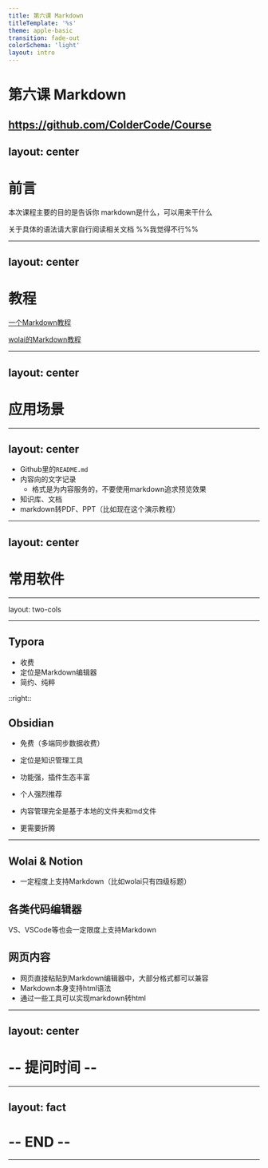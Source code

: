 ```yaml
---
title: 第六课 Markdown
titleTemplate: '%s'
theme: apple-basic
transition: fade-out
colorSchema: 'light'
layout: intro
---
```


# 第六课 Markdown
https://github.com/ColderCode/Course
---
layout: center
---

# 前言
本次课程主要的目的是告诉你
markdown是什么，可以用来干什么

关于具体的语法请大家自行阅读相关文档
%%我觉得不行%%

---
layout: center
---
# 教程

[一个Markdown教程](https://publish.obsidian.md/csj-obsidian/0+-+Obsidian/Markdown/Markdown%E8%B6%85%E7%BA%A7%E6%95%99%E7%A8%8B+Obsidian%E7%89%88)

[wolai的Markdown教程](https://www.wolai.com/wolai/8i77UnubgwRLypU8ziPRwU)

---
layout: center
---

# 应用场景

---
layout: center
---

- Github里的`README.md`
- 内容向的文字记录
	- 格式是为内容服务的，不要使用markdown追求预览效果
- 知识库、文档
- markdown转PDF、PPT（比如现在这个演示教程）

---
layout: center
---

# 常用软件


---
layout: two-cols

---

## Typora
- 收费
- 定位是Markdown编辑器
- 简约、纯粹

::right::

## Obsidian
- 免费（多端同步数据收费）
- 定位是知识管理工具
- 功能强，插件生态丰富
- 个人强烈推荐

- 内容管理完全是基于本地的文件夹和md文件
- 更需要折腾

---

## Wolai & Notion
- 一定程度上支持Markdown（比如wolai只有四级标题）

## 各类代码编辑器
VS、VSCode等也会一定限度上支持Markdown

## 网页内容
- 网页直接粘贴到Markdown编辑器中，大部分格式都可以兼容
- Markdown本身支持html语法
- 通过一些工具可以实现markdown转html


---
layout: center
---

# -- 提问时间 --


---
layout: fact
---

# -- END --


---

